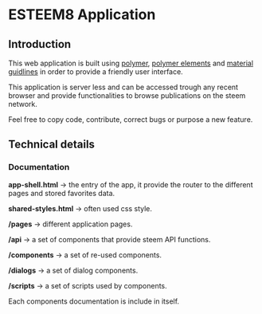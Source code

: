 # ESTEEM8 Application
## Introduction
This web application is built using [polymer](https://www.polymer-project.org/1.0/), [polymer elements](https://elements.polymer-project.org/) and [material guidlines](https://material.io/guidelines/) in order to provide a friendly user interface.

This application is server less and can be accessed trough any recent browser and provide functionalities to browse publications on the steem network.

Feel free to copy code, contribute, correct bugs or purpose a new feature.

## Technical details
### Documentation

**app-shell.html**      -> the entry of the app, it provide the router to the different pages and stored favorites data.

**shared-styles.html**  -> often used css style.

**/pages**              -> different application pages.

**/api**                -> a set of components that provide steem API functions.

**/components**         -> a set of re-used components.

**/dialogs**            -> a set of dialog components.

**/scripts**            -> a set of scripts used by components.

Each components documentation is include in itself.
